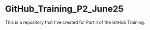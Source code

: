 # GitHub_Training_P2_June25
This is a repository that I've created for Part II of the GitHub Training.
